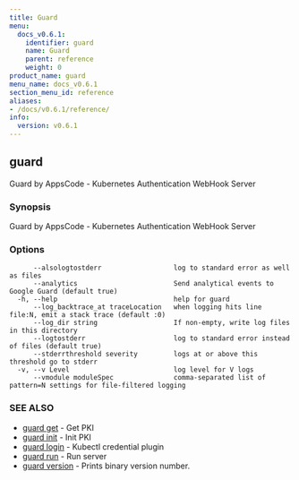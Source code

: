 ```yaml
---
title: Guard
menu:
  docs_v0.6.1:
    identifier: guard
    name: Guard
    parent: reference
    weight: 0
product_name: guard
menu_name: docs_v0.6.1
section_menu_id: reference
aliases:
- /docs/v0.6.1/reference/
info:
  version: v0.6.1
---
```


## guard

Guard by AppsCode - Kubernetes Authentication WebHook Server

### Synopsis

Guard by AppsCode - Kubernetes Authentication WebHook Server

### Options

```
      --alsologtostderr                  log to standard error as well as files
      --analytics                        Send analytical events to Google Guard (default true)
  -h, --help                             help for guard
      --log_backtrace_at traceLocation   when logging hits line file:N, emit a stack trace (default :0)
      --log_dir string                   If non-empty, write log files in this directory
      --logtostderr                      log to standard error instead of files (default true)
      --stderrthreshold severity         logs at or above this threshold go to stderr
  -v, --v Level                          log level for V logs
      --vmodule moduleSpec               comma-separated list of pattern=N settings for file-filtered logging
```

### SEE ALSO

* [guard get](/docs/v0.6.1/reference/guard_get)	 - Get PKI
* [guard init](/docs/v0.6.1/reference/guard_init)	 - Init PKI
* [guard login](/docs/v0.6.1/reference/guard_login)	 - Kubectl credential plugin
* [guard run](/docs/v0.6.1/reference/guard_run)	 - Run server
* [guard version](/docs/v0.6.1/reference/guard_version)	 - Prints binary version number.

